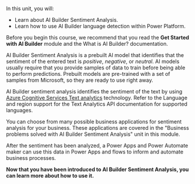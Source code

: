 In this unit, you will:
-   Learn about AI Builder Sentiment Analysis.
-   Learn how to use AI Builder language detection within Power Platform.

Before you begin this course, we recommend that you read the **Get Started with AI Builder** module and the What is AI Builder? documentation.

AI Builder Sentiment Analysis is a prebuilt AI model that identifies that the sentiment of the entered text is *positive*, *negative*, or *neutral*. AI models usually require that you provide samples of data to train before being able to perform predictions. Prebuilt models are pre-trained with a set of samples from Microsoft, so they are ready to use right away.

AI Builder sentiment analysis identifies the sentiment of the text by using [Azure Cognitive Services Text analytics](https://docs.microsoft.com/azure/cognitive-services/text-analytics/overview) technology. Refer to the Language and region support for the Text Analytics API documentation for supported languages.

You can choose from many possible business applications for sentiment analysis for your business. These applications are covered in the "Business problems solved with AI Builder Sentiment Analysis" unit in this module.

After the sentiment has been analyzed, a Power Apps and Power Automate maker can use this data in Power Apps and flows to inform and automate business processes.

**Now that you have been introduced to AI Builder Sentiment Analysis, you can learn more about how to use it.**